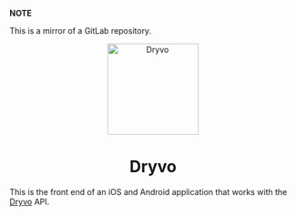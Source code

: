 **NOTE**

This is a mirror of a GitLab repository.

<p align="center">
<img src="https://i.imgur.com/dX0oq2O.png" width="160" height="160" alt="Dryvo">

<h1 align="center">Dryvo</h1>
</p>

This is the front end of an iOS and Android application that works with the [Dryvo](https://github.com/AdamGold/Dryvo) API.
